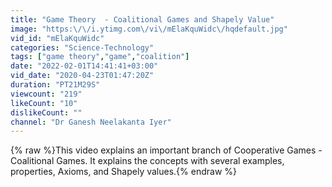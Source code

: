 ```yaml
---
title: "Game Theory  - Coalitional Games and Shapely Value"
image: "https:\/\/i.ytimg.com\/vi\/mElaKquWidc\/hqdefault.jpg"
vid_id: "mElaKquWidc"
categories: "Science-Technology"
tags: ["game theory","game","coalition"]
date: "2022-02-01T14:41:41+03:00"
vid_date: "2020-04-23T01:47:20Z"
duration: "PT21M29S"
viewcount: "219"
likeCount: "10"
dislikeCount: ""
channel: "Dr Ganesh Neelakanta Iyer"
---
```

{% raw %}This video explains an important branch of Cooperative Games - Coalitional Games. It explains the concepts with several examples, properties, Axioms, and Shapely values.{% endraw %}
